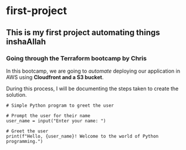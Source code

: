 # first-project

## This is my first project automating things inshaAllah

### Going through the Terraform bootcamp by Chris

In this bootcamp, we are going to *automate* deploying our application in AWS using **Cloudfront and a S3 bucket**. 

During this process, I will be documenting the steps taken to create the solution.

```
# Simple Python program to greet the user

# Prompt the user for their name
user_name = input("Enter your name: ")

# Greet the user
print(f"Hello, {user_name}! Welcome to the world of Python programming.")

```
